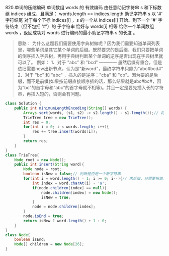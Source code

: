 

820.单词的压缩编码
单词数组 words 的 有效编码 由任意助记字符串 s 和下标数组 indices 组成，且满足：
words.length == indices.length
助记字符串 s 以 '#' 字符结尾
对于每个下标 indices[i] ，s 的一个从 indices[i] 开始、到下一个 '#' 字符结束（但不包括 '#'）的 子字符串 恰好与 words[i] 相等
给你一个单词数组 words ，返回成功对 words 进行编码的最小助记字符串 s 的长度 。

>思路：
>为什么这题我们需要使用字典树做呢？因为我们需要知道单词列表里，哪些单词是其它某个单词的后缀。既然要求的是后缀，我们只要把单词的倒序插入字典树，再用字典树判断某个单词的逆序是否出现在字典树里就可以了。
>例如：
>1、对于 "abc" 和 "bcd" ———— 虽然后缀有重合，但是依旧需要new出新节点，认为是"新word"，最终字符串只能为"abc#bcd#"
>2、对于 "bc" 和 "abc" ，插入的是逆序："cba" 和 "cb"。因为要的是后缀，而不是前缀(如果按前缀直接顺序插的话，那么结果就是abc#bc#，因为"bc"的首字母和"abc"的首字母就不相等)。并且一定是要先插入长的字符串，再插入短的，否则会有问题。
```java
class Solution {
    public int minimumLengthEncoding(String[] words) {
        Arrays.sort(words, (s1, s2) -> s2.length() - s1.length());// 将words数组按长度从大到小排序
        TrieTree tree = new TrieTree();
        int res = 0;
        for(int i = 0; i < words.length; i++){
            res += tree.insert(words[i]);
        }
        return res;
    }
}
class TrieTree{
    Node root = new Node();
    public int insert(String word){
        Node node = root;
        boolean isNew = false;// 判断是否是一个新字符串
        for(int i = word.length() - 1; i >= 0; i--){// 求后缀，只需要把单词的倒序插入字典树，然后再用字典树判断某个单词的逆序是否出现在字典树里就可以了。
            int index = word.charAt(i) - 'a';
            if(node.children[index] == null){
                node.children[index] = new Node();
                isNew = true;
            }
            node = node.children[index];
        }
        node.isEnd = true;
        return isNew ? word.length() + 1 : 0;
    }
}
class Node{
    boolean isEnd;
    Node[] children = new Node[26];
}
```